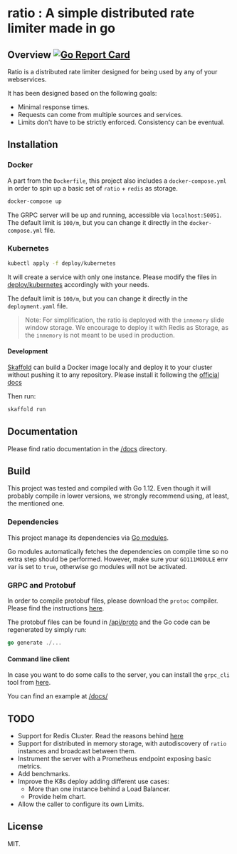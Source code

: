 # ratio : A simple distributed rate limiter made in go

## Overview [![Go Report Card](https://goreportcard.com/badge/github.com/smoya/ratio)](https://goreportcard.com/report/github.com/smoya/ratio)

Ratio is a distributed rate limiter designed for being used by any of your webservices.

It has been designed based on the following goals:

- Minimal response times.
- Requests can come from multiple sources and services.
- Limits don't have to be strictly enforced. Consistency can be eventual.

## Installation

### Docker

A part from the `Dockerfile`, this project also includes a `docker-compose.yml` in order to spin up a basic set of 
`ratio` + `redis` as storage.

```bash
docker-compose up
```

The GRPC server will be up and running, accessible via `localhost:50051`.
The default limit is `100/m`, but you can change it directly in the `docker-compose.yml` file.

### Kubernetes

```bash
kubectl apply -f deploy/kubernetes
```

It will create a service with only one instance. Please modify the files in [deploy/kubernetes](deploy/kubernetes) 
accordingly with your needs.

The default limit is `100/m`, but you can change it directly in the `deployment.yaml` file.

> Note: For simplification, the ratio is deployed with the `inmemory` slide window storage. We encourage to deploy it 
> with Redis as Storage, as the `inmemory` is not meant to be used in production.

#### Development

[Skaffold](https://github.com/GoogleContainerTools/skaffold) can build a Docker image locally and deploy it to 
your cluster without pushing it to any repository. Please install it following the [
official docs](https://skaffold.dev/docs/getting-started/#installing-skaffold)

Then run:

```bash
skaffold run
```

## Documentation

Please find ratio documentation in the [/docs](/docs) directory.

## Build

This project was tested and compiled with Go 1.12. Even though it will probably compile in lower versions, we strongly 
recommend using, at least, the mentioned one.

### Dependencies

This project manage its dependencies via [Go modules](https://github.com/golang/go/wiki/Modules).

Go modules automatically fetches the dependencies on compile time so no extra step should be performed.
However, make sure your `GO111MODULE` env var is set to `true`, otherwise go modules will not be activated.

### GRPC and Protobuf 

In order to compile protobuf files, please download the `protoc` compiler. Please find the instructions 
[here](https://github.com/protocolbuffers/protobuf/blob/master/README.md#protocol-compiler-installation).

The protobuf files can be found in [/api/proto](/api/proto) and the Go code can be regenerated by simply run:

```go
go generate ./...
``` 

#### Command line client
In case you want to do some calls to the server, you can install the `grpc_cli` tool from 
[here](https://github.com/grpc/grpc/blob/master/doc/command_line_tool.md). 

You can find an example at [/docs/](/docs/README.md#grpc-command-line-test-client)

## TODO

- Support for Redis Cluster. Read the reasons behind [here](/docs/decisions.md#storage)
- Support for distributed in memory storage, with autodiscovery of `ratio` instances and broadcast between them.
- Instrument the server with a Prometheus endpoint exposing basic metrics.
- Add benchmarks. 
- Improve the K8s deploy adding different use cases:
    - More than one instance behind a Load Balancer.
    - Provide helm chart.
- Allow the caller to configure its own Limits. 

## License

MIT.
